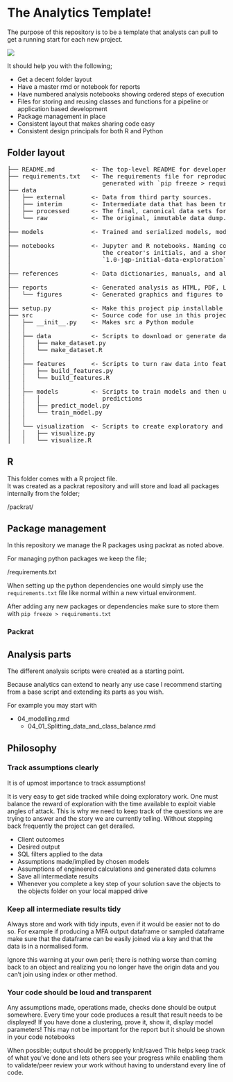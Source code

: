 # The Analytics Template!

The purpose of this repository is to be a template that analysts can pull to get a running start for each new project.

![](https://statslab.eighty20.co.za/Organize-for-Success.jpg)

It should help you with the following;

- Get a decent folder layout  
- Have a master rmd or notebook for reports  
- Have numbered analysis notebooks showing ordered steps of execution  
- Files for storing and reusing classes and functions for a pipeline or application based development  
- Package management in place  
- Consistent layout that makes sharing code easy  
- Consistent design principals for both R and Python

## Folder layout

<pre>
├── README.md          <- The top-level README for developers using this project.  
├── requirements.txt   <- The requirements file for reproducing the analysis environment, e.g.  
│                         generated with `pip freeze > requirements.txt`  
├── data  
│   ├── external       <- Data from third party sources.  
│   ├── interim        <- Intermediate data that has been transformed.  
│   ├── processed      <- The final, canonical data sets for modeling.  
│   └── raw            <- The original, immutable data dump.  
│  
├── models             <- Trained and serialized models, model predictions, or model summaries  
│  
├── notebooks          <- Jupyter and R notebooks. Naming convention is a number (for ordering),  
│                         the creator's initials, and a short `-` delimited description, e.g.  
│                         `1.0-jqp-initial-data-exploration`.  
│  
├── references         <- Data dictionaries, manuals, and all other explanatory materials.  
│  
├── reports            <- Generated analysis as HTML, PDF, LaTeX, etc.  
│   └── figures        <- Generated graphics and figures to be used in reporting  
│  
├── setup.py           <- Make this project pip installable with `pip install -e`  
├── src                <- Source code for use in this project.  
│   ├── __init__.py    <- Makes src a Python module  
│   │  
│   ├── data           <- Scripts to download or generate data  
│   │   ├── make_dataset.py  
│   │   └── make_dataset.R  
│   │  
│   ├── features       <- Scripts to turn raw data into features for modeling  
│   │   ├── build_features.py  
│   │   └── build_features.R  
│   │  
│   ├── models         <- Scripts to train models and then use trained models to make  
│   │   │                 predictions  
│   │   ├── predict_model.py  
│   │   └── train_model.py  
│   │  
│   └── visualization  <- Scripts to create exploratory and results oriented visualizations  
│   │   ├── visualize.py  
│   │   └── visualize.R  
</pre>
## R

This folder comes with a R project file.  
It was created as a packrat repository and will store and load all packages internally from the folder;

/packrat/

## Package management

In this repository we manage the R packages using packrat as noted above.

For managing python packages we keep the file;  

/requirements.txt

When setting up the python dependencies one would simply use the `requirements.txt` file like normal within a new virtual environment.

After adding any new packages or dependencies make sure to store them with `pip freeze > requirements.txt`  

### Packrat

## Analysis parts

The different analysis scripts were created as a starting point.

Because analytics can extend to nearly any use case I recommend starting from a base script and extending its parts as you wish.

For example you may start with
- 04_modelling.rmd  
  - 04_01_Splitting_data_and_class_balance.rmd  
  
## Philosophy

### Track assumptions clearly

It is of upmost importance to track assumptions!

It is very easy to get side tracked while doing exploratory work. One must balance the reward of exploration with the time available to exploit viable angles of attack. This is why we need to keep track of the questions we are trying to answer and the story we are currently telling. Without stepping back frequently the project can get derailed.

- Client outcomes
- Desired output
- SQL filters applied to the data
- Assumptions made/implied by chosen models
- Assumptions of engineered calculations and generated data columns
- Save all intermediate results
- Whenever you complete a key step of your solution save the objects to the objects folder on your local mapped drive

### Keep all intermediate results tidy

Always store and work with tidy inputs, even if it would be easier not to do so. For example if producing a MFA output dataframe or sampled dataframe make sure that the dataframe can be easily joined via a key and that the data is in a normalised form.

Ignore this warning at your own peril; there is nothing worse than coming back to an object and realizing you no longer have the origin data and you can’t join using index or other method.

### Your code should be loud and transparent

Any assumptions made, operations made, checks done should be output somewhere. Every time your code produces a result that result needs to be displayed! If you have done a clustering, prove it, show it, display model parameters! This may not be important for the report but it should be shown in your code notebooks

When possible; output should be propperly knit/saved
This helps keep track of what you’ve done and lets others see your progress while enabling them to validate/peer review your work without having to understand every line of code.
